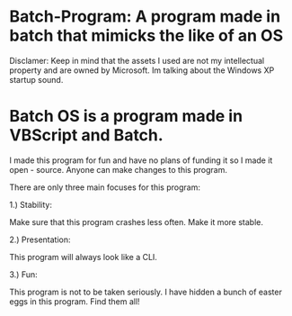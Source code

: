 # Batch-Program: A program made in batch that mimicks the like of an OS


Disclamer:
Keep in mind that the assets I used are not my intellectual property and are owned by Microsoft.
Im talking about the Windows XP startup sound.

# Batch OS is a program made in VBScript and Batch. 
I made this program for fun and have no plans of funding it so I made it open - source. 
Anyone can make changes to this program.

There are only three main focuses for this program:


1.) Stability:

Make sure that this program crashes less often. Make it more stable.

2.) Presentation:

This program will always look like a CLI. 

3.) Fun:

This program is not to be taken seriously. I have hidden a bunch of easter eggs in this program. Find them all!
